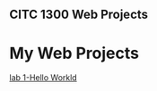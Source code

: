 ## CITC 1300 Web Projects 

<h1>My Web Projects</h1>

<a href="lab1/index.html" target="_blank">lab 1-Hello Workld</a>
